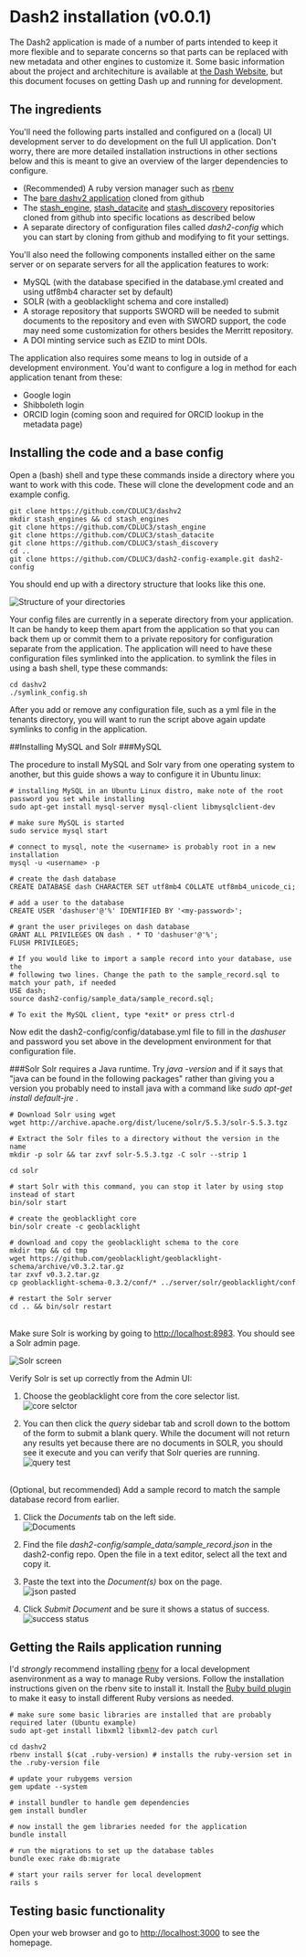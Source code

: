 # Dash2 installation (v0.0.1)

The Dash2 application is made of a number of parts intended to keep it more flexible and to separate concerns so that parts can be replaced with new metadata and other engines to customize it.  Some basic information about the project and architechiture is available at [the Dash Website](https://dash.ucop.edu/stash/about), but this document focuses on getting Dash up and running for development.

## The ingredients

You'll need the following parts installed and configured on a (local) UI development server to do development on the full UI application.  Don't worry, there are more detailed installation instructions in other sections below and this is meant to give an overview of the larger dependencies to configure.

- (Recommended) A ruby version manager such as [rbenv](https://github.com/rbenv/rbenv) 
- The [bare dashv2 application](https://github.com/CDLUC3/dashv2) cloned from github
- The [stash_engine](https://github.com/CDLUC3/stash_engine), [stash_datacite](https://github.com/CDLUC3/stash_datacite) and [stash_discovery](https://github.com/CDLUC3/stash_discovery) repositories cloned from github into specific locations as described below
- A separate directory of configuration files called *dash2-config* which you can start by cloning from github and modifying to fit your settings.

You'll also need the following components installed either on the same server or on separate servers for all the application features to work:

- MySQL (with the database specified in the database.yml created and using utf8mb4 character set by default)
- SOLR (with a geoblacklight schema and core installed)
- A storage repository that supports SWORD will be needed to submit documents to the repository and even with SWORD support, the code may need some customization for others besides the Merritt repository.
- A DOI minting service such as EZID to mint DOIs.

The application also requires some means to log in outside of a development environment. You'd want to configure a log in method for each application tenant from these:

- Google login
- Shibboleth login
- ORCID login (coming soon and required for ORCID lookup in the metadata page)

## Installing the code and a base config

Open a (bash) shell and type these commands inside a directory where you want to work with this code. These will clone the development code and an example config.

```
git clone https://github.com/CDLUC3/dashv2
mkdir stash_engines && cd stash_engines
git clone https://github.com/CDLUC3/stash_engine
git clone https://github.com/CDLUC3/stash_datacite
git clone https://github.com/CDLUC3/stash_discovery
cd ..
git clone https://github.com/CDLUC3/dash2-config-example.git dash2-config
```

You should end up with a directory structure that looks like this one.

![Structure of your directories](structure.png)

Your config files are currently in a seperate directory from your application. It can be handy to keep them apart from the application so that you can back them up or commit them to a private repository for configuration separate from the application.  The application will need to have these configuration files symlinked into the application. to symlink the files in using a bash shell, type these commands:

```
cd dashv2
./symlink_config.sh
```

After you add or remove any configuration file, such as a yml file in the tenants directory, you will want to run the script above again update symlinks to config in the application.

##Installing MySQL and Solr
###MySQL

The procedure to install MySQL and Solr vary from one operating system to another, but this guide shows a way to configure it in Ubuntu linux:

```
# installing MySQL in an Ubuntu Linux distro, make note of the root password you set while installing
sudo apt-get install mysql-server mysql-client libmysqlclient-dev

# make sure MySQL is started
sudo service mysql start

# connect to mysql, note the <username> is probably root in a new installation
mysql -u <username> -p

# create the dash database
CREATE DATABASE dash CHARACTER SET utf8mb4 COLLATE utf8mb4_unicode_ci;

# add a user to the database
CREATE USER 'dashuser'@'%' IDENTIFIED BY '<my-password>';

# grant the user privileges on dash database
GRANT ALL PRIVILEGES ON dash . * TO 'dashuser'@'%';
FLUSH PRIVILEGES;

# If you would like to import a sample record into your database, use the
# following two lines. Change the path to the sample_record.sql to match your path, if needed
USE dash;
source dash2-config/sample_data/sample_record.sql;

# To exit the MySQL client, type *exit* or press ctrl-d

```

Now edit the dash2-config/config/database.yml file to fill in the *dashuser* and password you set above in the development environment for that configuration file.

###Solr
Solr requires a Java runtime.  Try *java -version* and if it says that "java can be found in the following packages" rather than giving you a version you probably need to install java with a command like *sudo apt-get install default-jre* .

```
# Download Solr using wget
wget http://archive.apache.org/dist/lucene/solr/5.5.3/solr-5.5.3.tgz

# Extract the Solr files to a directory without the version in the name
mkdir -p solr && tar zxvf solr-5.5.3.tgz -C solr --strip 1

cd solr

# start Solr with this command, you can stop it later by using stop instead of start
bin/solr start

# create the geoblacklight core
bin/solr create -c geoblacklight

# download and copy the geoblacklight schema to the core
mkdir tmp && cd tmp
wget https://github.com/geoblacklight/geoblacklight-schema/archive/v0.3.2.tar.gz
tar zxvf v0.3.2.tar.gz
cp geoblacklight-schema-0.3.2/conf/* ../server/solr/geoblacklight/conf

# restart the Solr server
cd .. && bin/solr restart
```
<br>Make sure Solr is working by going to  [http://localhost:8983](http://localhost:8983). You should see a Solr admin page.

![Solr screen](./solr1.png)

Verify Solr is set up correctly from the Admin UI:

1. Choose the geoblacklight core from the core selector list.<br>![core selctor](./solr2.png)

2. You can then click the *query* sidebar tab and scroll down to the bottom of the form to submit a blank query.  While the document will not return any results yet because there are no documents in SOLR, you should see it execute and you can verify that Solr queries are running.<br>![query test](./solr3.png)

<br>(Optional, but recommended) Add a sample record to match the sample database record from earlier.

1. Click the *Documents* tab on the left side.<br>![Documents](./solr4.png)

2. Find the file *dash2-config/sample\_data/sample\_record.json* in the dash2-config repo.  Open the file in a text editor, select all the text and copy it.

3. Paste the text into the *Document(s)* box on the page.<br>![json pasted](./solr5.png)
4. Click *Submit Document* and be sure it shows a status of success.<br>![success status](./solr6.png)

## Getting the Rails application running

I'd *strongly* recommend installing [rbenv](https://github.com/rbenv/rbenv) for a local development asenvironment as a way to manage Ruby versions.  Follow the installation instructions given on the rbenv site to install it. Install the [Ruby build plugin](https://github.com/rbenv/ruby-build#readme) to make it easy to install different Ruby versions as needed.

```
# make sure some basic libraries are installed that are probably required later (Ubuntu example)
sudo apt-get install libxml2 libxml2-dev patch curl

cd dashv2
rbenv install $(cat .ruby-version) # installs the ruby-version set in the .ruby-version file

# update your rubygems version
gem update --system

# install bundler to handle gem dependencies
gem install bundler

# now install the gem libraries needed for the application
bundle install

# run the migrations to set up the database tables
bundle exec rake db:migrate

# start your rails server for local development
rails s
```

## Testing basic functionality

Open your web browser and go to [http://localhost:3000](http://localhost:3000) to see the homepage.
